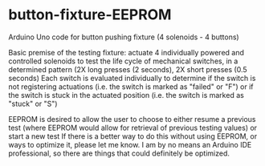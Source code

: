 # button-fixture-EEPROM
Arduino Uno code for button pushing fixture (4 solenoids - 4 buttons)


Basic premise of the testing fixture: actuate 4 individually powered and controlled solenoids to test the life cycle of mechanical switches, in a determined pattern (2X long presses (2 seconds), 2X short presses (0.5 seconds)
Each switch is evaluated individually to determine if the switch is not registering actuations (i.e. the switch is marked as "failed" or "F") or if the switch is stuck in the actuated position (i.e. the switch is marked as "stuck" or "S")

EEPROM is desired to allow the user to choose to either resume a previous test (where EEPROM would allow for retrieval of previous testing values) or start a new test
If there is a better way to do this without using EEPROM, or ways to optimize it, please let me know. I am by no means an Arduino IDE professional, so there are things that could definitely be optimized.
